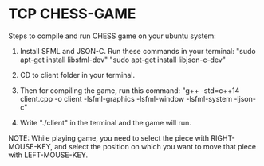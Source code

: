 # TCP CHESS-GAME

Steps to compile and run CHESS game on your ubuntu system:

1. Install SFML and JSON-C. Run these commands in your terminal:
   "sudo apt-get install libsfml-dev"
   "sudo apt-get install libjson-c-dev"

2. CD to client folder in your terminal.

3. Then for compiling the game, run this command:
   "g++ -std=c++14 client.cpp -o client -lsfml-graphics -lsfml-window -lsfml-system -ljson-c"

4. Write "./client" in the terminal and the game will run.

NOTE: While playing game, you need to select the piece with RIGHT-MOUSE-KEY, and select the position on which you want to move that piece with LEFT-MOUSE-KEY.

